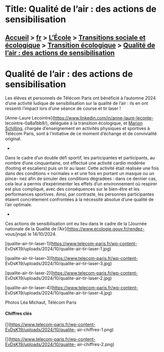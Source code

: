 # Title: Qualité de l’air : des actions de sensibilisation

## [Accueil](https://www.telecom-paris.fr "https://www.telecom-paris.fr") > [fr](https://www.telecom-paris.fr/fr "fr") > [L’École](https://www.telecom-paris.fr/fr/ecole "L’École") > [Transitions sociale et écologique](https://www.telecom-paris.fr/fr/ecole/responsabilite-sociale "Transitions sociale et écologique") > [Transition écologique](https://www.telecom-paris.fr/fr/ecole/responsabilite-sociale/transition-ecologique "Transition écologique") > [Qualité de l’air : des actions de sensibilisation](https://www.telecom-paris.fr/fr/ecole/responsabilite-sociale/transition-ecologique/qualite-air-sensibilisation)

[](https://www.telecom-paris.fr/fr/accueil)

# Qualité de l’air : des actions de sensibilisation

Les élèves et personnels de Télécom Paris ont bénéficié à l’automne 2024 d’une
activité ludique de sensibilisation sur la qualité de l’air : ils en ont
ressenti l’impact lors d’une séance de course et tir laser !

[Anne-Laure Lecointre](https://www.linkedin.com/in/anne-laure-leconte-
lecointre-0a8a1bb9/), déléguée à la transition écologique, et [Marion
Schilling](https://www.linkedin.com/in/marion-schilling-657b78280), chargée
d’enseignement en activités physiques et sportives à Télécom Paris, sont à
l’initiative de ce moment d’échange et de convivialité original.

  * 

Dans le cadre d’un double défi sportif, les participantes et participants, au
nombre d’une cinquantaine, ont effectué une activité cardio modérée (footing
et escaliers) puis un tir au laser. Cette activité était réalisée une fois
dans des conditions « normales » et une fois en portant un masque ou un pince-
nez afin de simuler des conditions dégradées : dans ce dernier cas, cela leur
a permis d’expérimenter les effets d’un environnement où respirer est plus
compliqué, avec des conséquences sur le bien-être et les performances
sportives. Ainsi, par contraste, les personnes participantes étaient
concrètement confrontées à la nécessité absolue d’une qualité de l’air
optimale.

  * 

Ces actions de sensibilisation ont eu lieu dans le cadre de la [Journée
nationale de la Qualité de l’Air](https://www.ecologie.gouv.fr/rendez-
vous/jnqa) le 14/10/2024.

[qualite-air-tir-laser-1](https://www.telecom-paris.fr/wp-content-
EvDsK19/uploads/2024/10/qualite-air-tir-laser-1.jpg)

[qualite-air-tir-laser-3](https://www.telecom-paris.fr/wp-content-
EvDsK19/uploads/2024/10/qualite-air-tir-laser-3.jpg)

[qualite-air-tir-laser-2](https://www.telecom-paris.fr/wp-content-
EvDsK19/uploads/2024/10/qualite-air-tir-laser-2.jpg)

[qualite-air-tir-laser-4](https://www.telecom-paris.fr/wp-content-
EvDsK19/uploads/2024/10/qualite-air-tir-laser-4.jpg)

Photos Léa Michaut, Télécom Paris

#### Chiffres clés

[](https://www.telecom-paris.fr/wp-content-EvDsK19/uploads/2024/10/qualite-
air-chiffres-1.png)

[](https://www.telecom-paris.fr/wp-content-EvDsK19/uploads/2024/10/qualite-
air-chiffres-2.png)

